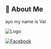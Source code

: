 
## 🚀 About Me
ayo my name is Val

![Logo](https://i.pinimg.com/564x/cf/b7/a7/cfb7a773d6331e6a1a7db6dfb42154d5.jpg)

[![Facebook](https://i.pinimg.com/564x/52/b8/14/52b81475c86ca5864ea46c2940d9b940.jpg)](https://www.facebook.com/thanaphat.oo/)

